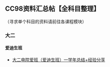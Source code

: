 ## CC98资料汇总帖【全科目整理】

（寻求单个科目的资料请前往各课程模块）

### 大二

#### 爱迪生班

* [大二电院爱班（爱迪生班）一学年总结+经验分享](https://www.cc98.org/topic/5933029)